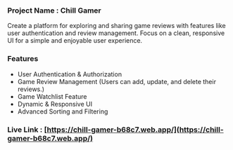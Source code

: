 
### Project Name : Chill Gamer

Create a platform for exploring and sharing game reviews with features like user authentication and review management. Focus on a clean, responsive UI for a simple and enjoyable user experience.

### Features 
- User Authentication & Authorization
- Game Review Management (Users can add, update, and delete their reviews.)
- Game Watchlist Feature
- Dynamic & Responsive UI
- Advanced Sorting and Filtering

### Live Link : [https://chill-gamer-b68c7.web.app/](https://chill-gamer-b68c7.web.app/)
